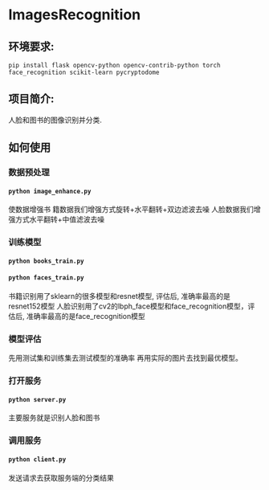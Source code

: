 # ImagesRecognition

## 环境要求:
    pip install flask opencv-python opencv-contrib-python torch face_recognition scikit-learn pycryptodome

## 项目简介:
人脸和图书的图像识别并分类.

## 如何使用

### 数据预处理

#### ```python image_enhance.py``` 
使数据增强书
籍数据我们增强方式旋转+水平翻转+双边滤波去噪
人脸数据我们增强方式水平翻转+中值滤波去噪

### 训练模型

#### ```python books_train.py```
#### ```python faces_train.py```
书籍识别用了sklearn的很多模型和resnet模型, 评估后, 准确率最高的是resnet152模型
人脸识别用了cv2的lbph_face模型和face_recognition模型，评估后, 准确率最高的是face_recognition模型

### 模型评估
先用测试集和训练集去测试模型的准确率
再用实际的图片去找到最优模型。

### 打开服务
#### ```python server.py```
主要服务就是识别人脸和图书

### 调用服务
#### ```python client.py```
发送请求去获取服务端的分类结果

